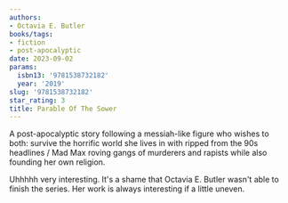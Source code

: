 ```yaml
---
authors:
- Octavia E. Butler
books/tags:
- fiction
- post-apocalyptic
date: 2023-09-02
params:
  isbn13: '9781538732182'
  year: '2019'
slug: '9781538732182'
star_rating: 3
title: Parable Of The Sower
---
```


A post-apocalyptic story following a messiah-like figure who wishes to both: survive the horrific world she lives in with ripped from the 90s headlines / Mad Max roving gangs of murderers and rapists while also founding her own religion.

Uhhhhh very interesting. It's a shame that Octavia E. Butler wasn't able to finish the series. Her work is always interesting if a little uneven.

<!--more-->
